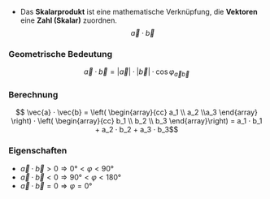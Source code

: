 - Das **Skalarprodukt** ist eine mathematische Verknüpfung, die **Vektoren** eine **Zahl (Skalar)** zuordnen.
 $$\vec{a} · \vec{b}$$ 
### Geometrische Bedeutung
$$
\vec{a} · \vec{b} = |\vec{a}|·|\vec{b}| · \cos \varphi_{ \vec{a} \vec{b}}
$$ 
### Berechnung
$$
\vec{a} · \vec{b} = \left( \begin{array}{cc}
a_1 \\ a_2 \\a_3
\end{array} \right) · \left( \begin{array}{cc}
b_1 \\ b_2 \\ b_3
\end{array}\right) = a_1 · b_1 + a_2 · b_2 + a_3 · b_3$$

### Eigenschaften

- $\vec{a} · \vec{b} > 0 \Rightarrow 0° < \varphi < 90°$
- $\vec{a} · \vec{b} < 0 \Rightarrow 90° < \varphi < 180°$
- $\vec{a} · \vec{b} = 0 \Rightarrow \varphi = 0°$
